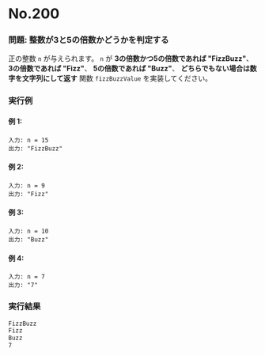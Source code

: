 # No.200

### 問題: 整数が3と5の倍数かどうかを判定する

正の整数 `n` が与えられます。
`n` が **3の倍数かつ5の倍数であれば "FizzBuzz"**、
**3の倍数であれば "Fizz"**、
**5の倍数であれば "Buzz"**、
**どちらでもない場合は数字を文字列にして返す** 関数 `fizzBuzzValue` を実装してください。

### 実行例

#### 例 1:

```
入力: n = 15
出力: "FizzBuzz"
```

#### 例 2:

```
入力: n = 9
出力: "Fizz"
```

#### 例 3:

```
入力: n = 10
出力: "Buzz"
```

#### 例 4:

```
入力: n = 7
出力: "7"
```

### 実行結果

```sh
FizzBuzz
Fizz
Buzz
7
```
